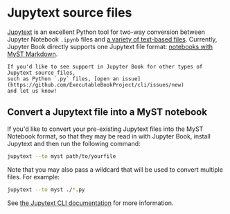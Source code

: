 # Jupytext source files

[Jupytext](https://jupytext.readthedocs.io/en/latest/) is an excellent Python
tool for two-way conversion between Jupyter Notebook `.ipynb` files and
[a variety of text-based files](https://jupytext.readthedocs.io/en/latest/formats.html).
Currently, Jupyter Book directly supports one Jupytext file format:
[notebooks with MyST Markdown](./myst-notebooks).

```{note}
If you'd like to see support in Jupyter Book for other types of Jupytext source files,
such as Python `.py` files, [open an issue](https://github.com/ExecutableBookProject/cli/issues/new)
and let us know!
```

## Convert a Jupytext file into a MyST notebook

If you'd like to convert your pre-existing Jupytext files into the MyST Notebook format,
so that they may be read in with Jupyter Book, install Jupytext and then run the
following command:

```bash
jupytext --to myst path/to/yourfile
```

Note that you may also pass a wildcard that will be used to convert multiple
files. For example:

```bash
jupytext --to myst ./*.py
```

See [the Jupytext CLI documentation](https://jupytext.readthedocs.io/en/latest/using-cli.html)
for more information.
